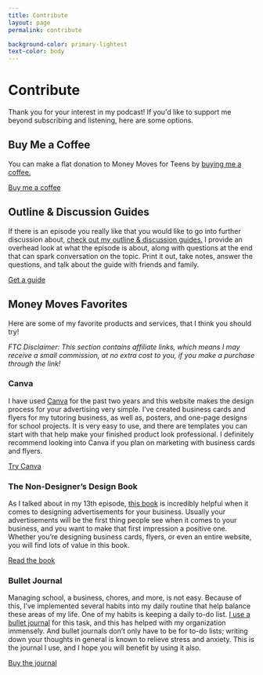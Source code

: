 ```yaml
---
title: Contribute
layout: page
permalink: contribute

background-color: primary-lightest
text-color: body
---
```


# Contribute
Thank you for your interest in my podcast! If you'd like to support me beyond subscribing and listening, here are some options.

## Buy Me a Coffee

You can make a flat donation to Money Moves for Teens by [buying me a coffee.](https://www.buymeacoffee.com/talialevy)

<a href="https://www.buymeacoffee.com/talialevy" class="btn btn-outline-primary">Buy me a coffee</a>

## Outline & Discussion Guides

If there is an episode you really like that you would like to go into further discussion about, [check out my outline & discussion guides.](https://www.buymeacoffee.com/talialevy/shop) I provide an overhead look at what the episode is about, along with questions at the end that can spark conversation on the topic. Print it out, take notes, answer the questions, and talk about the guide with friends and family.

<a href="https://buymeacoffee.com/talialevy/new-feature" class="btn btn-outline-primary">Get a guide</a>

## Money Moves Favorites

Here are some of my favorite products and services, that I think you should try!

*FTC Disclaimer: This section contains affiliate links, which means I may receive a small commission, at no extra cost to you, if you make a purchase through the link!*

### Canva
I have used [Canva](http://canva.7eqqol.net/mmft) for the past two years and this website makes the design process for your advertising very simple. I’ve created business cards and flyers for my tutoring business, as well as, posters, and one-page designs for school projects. It is very easy to use, and there are templates you can start with that help make your finished product look professional. I definitely recommend looking into Canva if you plan on marketing with business cards and flyers.

<a href="http://canva.7eqqol.net/mmft" class="btn btn-outline-primary">Try Canva</a>

### The Non-Designer’s Design Book
As I talked about in my 13th episode, [this book](https://amzn.to/2HqkPEN) is incredibly helpful when it comes to designing advertisements for your business. Usually your advertisements will be the first thing people see when it comes to your business, and you want to make that first impression a positive one. Whether you’re designing business cards, flyers, or even an entire website, you will find lots of value in this book.

<a href="https://amzn.to/2HqkPEN" class="btn btn-outline-primary">Read the book</a>

### Bullet Journal
Managing school, a business, chores, and more, is not easy. Because of this, I’ve implemented several habits into my daily routine that help balance these areas of my life. One of my habits is keeping a daily to-do list. [I use a bullet journal](https://amzn.to/3dTlmL8) for this task, and this has helped with my organization immensely. And bullet journals don’t only have to be for to-do lists; writing down your thoughts in general is known to relieve stress and anxiety. This is the journal I use, and I hope you will benefit by using it also.

<a href="https://amzn.to/3dTlmL8" class="btn btn-outline-primary">Buy the journal</a>

